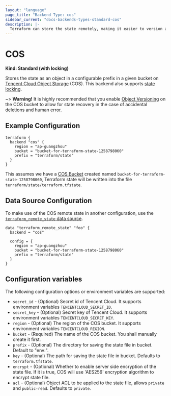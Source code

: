 ```yaml
---
layout: "language"
page_title: "Backend Type: cos"
sidebar_current: "docs-backends-types-standard-cos"
description: |-
  Terraform can store the state remotely, making it easier to version and work with in a team.
---
```


# COS

**Kind: Standard (with locking)**

Stores the state as an object in a configurable prefix in a given bucket on [Tencent Cloud Object Storage](https://intl.cloud.tencent.com/product/cos) (COS).
This backend also supports [state locking](/docs/state/locking.html).

~> **Warning!** It is highly recommended that you enable [Object Versioning](https://intl.cloud.tencent.com/document/product/436/19883)
on the COS bucket to allow for state recovery in the case of accidental deletions and human error.

## Example Configuration

```hcl
terraform {
  backend "cos" {
    region = "ap-guangzhou"
    bucket = "bucket-for-terraform-state-1258798060"
    prefix = "terraform/state"
  }
}
```

This assumes we have a [COS Bucket](https://registry.terraform.io/providers/tencentcloudstack/tencentcloud/latest/docs/resources/cos_bucket) created named `bucket-for-terraform-state-1258798060`,
Terraform state will be written into the file `terraform/state/terraform.tfstate`.

## Data Source Configuration

To make use of the COS remote state in another configuration, use the [`terraform_remote_state` data source](/docs/providers/terraform/d/remote_state.html).

```hcl
data "terraform_remote_state" "foo" {
  backend = "cos"

  config = {
    region = "ap-guangzhou"
    bucket = "bucket-for-terraform-state-1258798060"
    prefix = "terraform/state"
  }
}
```

## Configuration variables

The following configuration options or environment variables are supported:

 * `secret_id` - (Optional) Secret id of Tencent Cloud. It supports environment variables `TENCENTCLOUD_SECRET_ID`.
 * `secret_key` - (Optional) Secret key of Tencent Cloud. It supports environment variables `TENCENTCLOUD_SECRET_KEY`.
 * `region` - (Optional) The region of the COS bucket. It supports environment variables `TENCENTCLOUD_REGION`.
 * `bucket` - (Required) The name of the COS bucket. You shall manually create it first.
 * `prefix` - (Optional) The directory for saving the state file in bucket. Default to "env:".
 * `key` - (Optional) The path for saving the state file in bucket. Defaults to `terraform.tfstate`.
 * `encrypt` - (Optional) Whether to enable server side encryption of the state file. If it is true, COS will use 'AES256' encryption algorithm to encrypt state file.
 * `acl` - (Optional) Object ACL to be applied to the state file, allows `private` and `public-read`. Defaults to `private`.
